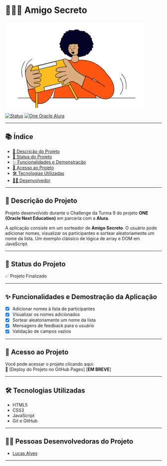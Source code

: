 # 🧑‍🤝‍🧑 Amigo Secreto

![Capa do Projeto](assets/amigo-secreto.png)

[![Status](https://img.shields.io/badge/status-finalizado-green)](#status-do-projeto)
[![One Oracle Alura](https://img.shields.io/badge/Projeto%20ONE-Alura%20%7C%20Oracle-blueviolet)](https://www.alura.com.br/empresas/oracle)

---

## 📚 Índice

- [📝 Descrição do Projeto](#-descrição-do-projeto)
- [🚧 Status do Projeto](#-status-do-projeto)
- [✨ Funcionalidades e Demonstração](#-funcionalidades-e-demostração-da-aplicação)
- [🔗 Acesso ao Projeto](#-acesso-ao-projeto)
- [🛠 Tecnologias Utilizadas](#-tecnologias-utilizadas)
- [👨‍💻 Desenvolvedor](#-pessoas-desenvolvedoras-do-projeto)

---

## 📝 Descrição do Projeto

Projeto desenvolvido durante o Challenge da Turma 9 do projeto **ONE (Oracle Next Education)** em parceria com a **Alura**.

A aplicação consiste em um sorteador de **Amigo Secreto**. O usuário pode adicionar nomes, visualizar os participantes e sortear aleatoriamente um nome da lista. Um exemplo clássico de lógica de array e DOM em JavaScript.

---

## 🚧 Status do Projeto

✅ Projeto Finalizado

---

## ✨ Funcionalidades e Demostração da Aplicação

- [x] Adicionar nomes à lista de participantes
- [x] Visualizar os nomes adicionados
- [x] Sortear aleatoriamente um nome da lista
- [x] Mensagens de feedback para o usuário
- [x] Validação de campos vazios

---

## 🔗 Acesso ao Projeto

Você pode acessar o projeto clicando aqui:  
🔗 [Deploy do Projeto no GitHub Pages] [**EM BREVE**]

---

## 🛠 Tecnologias Utilizadas

- HTML5
- CSS3
- JavaScript
- Git e GitHub

---

## 👨‍💻 Pessoas Desenvolvedoras do Projeto

- [Lucas Alves](https://github.com/lucasbado)

---





